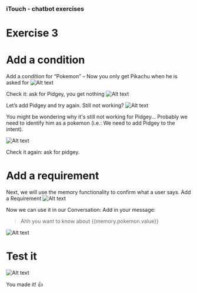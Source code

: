 ### iTouch - chatbot exercises ##

# Exercise 3 #

# Add a condition #
Add a condition for “Pokemon” – Now you only get Pikachu when he is asked for 
![Alt text](/../screenshots/part3/Picture29.png?raw=true "")



Check it: ask for Pidgey, you get nothing
![Alt text](/../screenshots/part3/Picture30.png?raw=true "")


Let’s add Pidgey and try again. Still not working?
![Alt text](/../screenshots/part3/Picture31.png?raw=true "")

You might be wondering why it's still not working for Pidgey...
Probably we need to identify him as a pokemon (i.e.: We need to add Pidgey to the intent).

![Alt text](/../screenshots/pidget.png?raw=true "")

Check it again: ask for pidgey.

# Add a requirement #
Next, we will use the memory functionality to confirm what a user says. 
Add a Requirement
![Alt text](/../screenshots/part3/Picture32.png?raw=true "")


Now we can use it in our Conversation:
Add in your message:
> Ahh you want to know about {{memory.pokemon.value}}

![Alt text](/../screenshots/part3/Picture33.png?raw=true "")

# Test it #

![Alt text](/../screenshots/part3/Picture34.png?raw=true "")


You made it! :+1:
